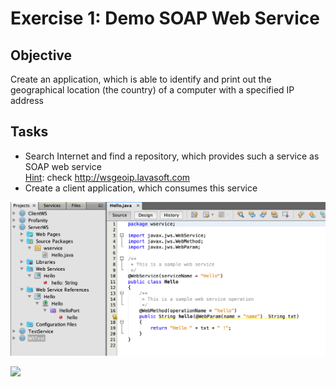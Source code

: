 # Exercise 1: Demo SOAP Web Service
## Objective 
Create an application, which is able to identify and print out the geographical location (the country) of a computer with a specified IP address

## Tasks
- Search Internet and find a repository, which provides such a service as SOAP web service<br>
<u>Hint</u>: check http://wsgeoip.lavasoft.com
- Create a client application, which consumes this service

![ ](/../../docs/Sessions/Week37/Resources/Images/netbeans-server.tiff)

![ ](/../../docs/Sessions/Week37/Resources/Images/intellij.tiff)
